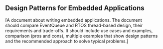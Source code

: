 ## Design Patterns for Embedded Applications

[A document about writing embedded applications. The document should compare EventQueue and RTOS thread-based design, their requirements and trade-offs. It should include use cases and examples, comparison (pros and cons), multiple examples that show design patterns and the recommended approach to solve typical problems.]
